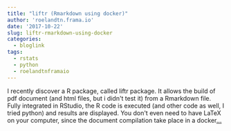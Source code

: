 ```yaml
---
title: "liftr (Rmarkdown using docker)"
author: 'roelandtn.frama.io'
date: '2017-10-22'
slug: liftr-rmarkdown-using-docker
categories:
  - bloglink
tags:
  - rstats
  - python
  - roelandtnframaio
---
```


I recently discover a R package, called liftr package. It allows the build of pdf document (and html files, but i didn't test it) from a Rmarkdown file. Fully integrated in RStudio, the R code is executed (and other code as well, I tried python) and results are displayed. You don't even need to have LaTeX on your computer, since the document compilation take place in a docker[... <i class="fas fa-external-link-alt"></i>](https://roelandtn.frama.io/post/liftr-rmarkdown-using-docker/)

